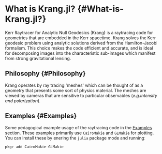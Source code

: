 
# What is Krang.jl? {#What-is-Krang.jl?}

Kerr Raytracer for Analytic Null Geodesics (Krang) is a raytracing code for geometries that are embedded in the Kerr spacetime. Krang solves the Kerr geodesic problem using analytic solutions derived from the Hamilton-Jacobi formalism.  This choice makes the code efficient and accurate, and is ideal for decomposing images into the characteristic sub-images which manifest from strong gravitational lensing. 

## Philosophy {#Philosophy}

Krang operates by ray tracing &#39;meshes&#39; which can be thought of as a geometry that presents some sort of physics material.  The meshes are viewed by cameras that are sensitive to particular observables (_e.g.intensity and polarization_).

## Examples {#Examples}

Some pedagogical example usage of the raytracing code in the [Examples](examples/coordinate-example.md) section. These examples primarily use `CairoMakie` and `GLMakie` for plotting. You can install these by enering the `julia` package mode and running:

```julia
pkg> add CairoMakie GLMakie
```

